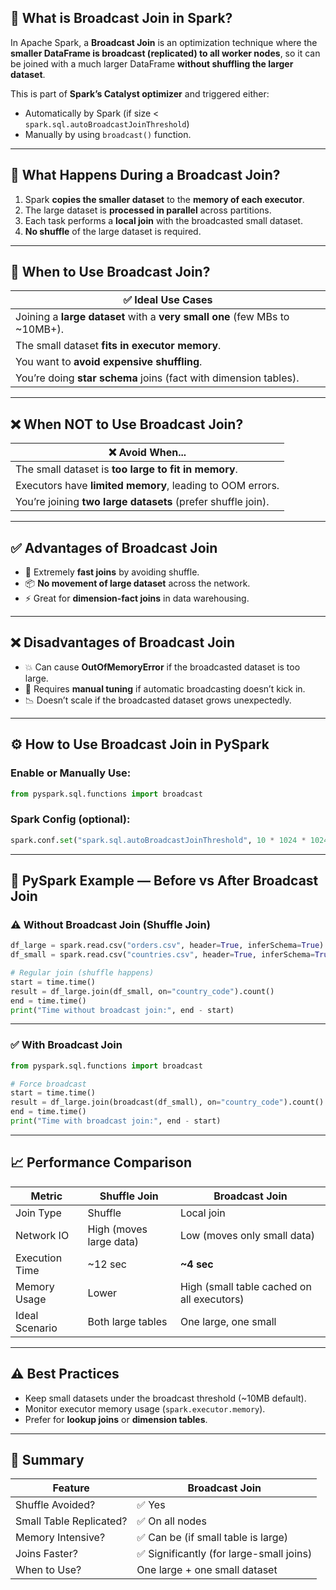 ## 📡 What is **Broadcast Join** in Spark?

In Apache Spark, a **Broadcast Join** is an optimization technique where the **smaller DataFrame is broadcast (replicated) to all worker nodes**, so it can be joined with a much larger DataFrame **without shuffling the larger dataset**.

This is part of **Spark’s Catalyst optimizer** and triggered either:

* Automatically by Spark (if size < `spark.sql.autoBroadcastJoinThreshold`)
* Manually by using `broadcast()` function.

---

## 🔄 What Happens During a Broadcast Join?

1. Spark **copies the smaller dataset** to the **memory of each executor**.
2. The large dataset is **processed in parallel** across partitions.
3. Each task performs a **local join** with the broadcasted small dataset.
4. **No shuffle** of the large dataset is required.

---

## 🎯 When to Use Broadcast Join?

| ✅ Ideal Use Cases                                                           |
| --------------------------------------------------------------------------- |
| Joining a **large dataset** with a **very small one** (few MBs to \~10MB+). |
| The small dataset **fits in executor memory**.                              |
| You want to **avoid expensive shuffling**.                                  |
| You’re doing **star schema** joins (fact with dimension tables).            |

---

## ❌ When NOT to Use Broadcast Join?

| ❌ Avoid When...                                              |
| ------------------------------------------------------------ |
| The small dataset is **too large to fit in memory**.         |
| Executors have **limited memory**, leading to OOM errors.    |
| You’re joining **two large datasets** (prefer shuffle join). |

---

## ✅ Advantages of Broadcast Join

* 🚀 Extremely **fast joins** by avoiding shuffle.
* 📦 **No movement of large dataset** across the network.
* ⚡ Great for **dimension-fact joins** in data warehousing.

---

## ❌ Disadvantages of Broadcast Join

* 💥 Can cause **OutOfMemoryError** if the broadcasted dataset is too large.
* 🧠 Requires **manual tuning** if automatic broadcasting doesn’t kick in.
* 📉 Doesn’t scale if the broadcasted dataset grows unexpectedly.

---

## ⚙️ How to Use Broadcast Join in PySpark

### Enable or Manually Use:

```python
from pyspark.sql.functions import broadcast
```

### Spark Config (optional):

```python
spark.conf.set("spark.sql.autoBroadcastJoinThreshold", 10 * 1024 * 1024)  # 10 MB
```

---

## 🧪 PySpark Example — Before vs After Broadcast Join

### ⚠️ Without Broadcast Join (Shuffle Join)

```python
df_large = spark.read.csv("orders.csv", header=True, inferSchema=True)
df_small = spark.read.csv("countries.csv", header=True, inferSchema=True)  # small dimension

# Regular join (shuffle happens)
start = time.time()
result = df_large.join(df_small, on="country_code").count()
end = time.time()
print("Time without broadcast join:", end - start)
```

---

### ✅ With Broadcast Join

```python
from pyspark.sql.functions import broadcast

# Force broadcast
start = time.time()
result = df_large.join(broadcast(df_small), on="country_code").count()
end = time.time()
print("Time with broadcast join:", end - start)
```

---

## 📈 Performance Comparison

| Metric         | Shuffle Join            | Broadcast Join                             |
| -------------- | ----------------------- | ------------------------------------------ |
| Join Type      | Shuffle                 | Local join                                 |
| Network IO     | High (moves large data) | Low (moves only small data)                |
| Execution Time | \~12 sec                | **\~4 sec**                                |
| Memory Usage   | Lower                   | High (small table cached on all executors) |
| Ideal Scenario | Both large tables       | One large, one small                       |

---

## ⚠️ Best Practices

* Keep small datasets under the broadcast threshold (\~10MB default).
* Monitor executor memory usage (`spark.executor.memory`).
* Prefer for **lookup joins** or **dimension tables**.

---

## 🧠 Summary

| Feature                 | Broadcast Join                          |
| ----------------------- | --------------------------------------- |
| Shuffle Avoided?        | ✅ Yes                                   |
| Small Table Replicated? | ✅ On all nodes                          |
| Memory Intensive?       | ✅ Can be (if small table is large)      |
| Joins Faster?           | ✅ Significantly (for large-small joins) |
| When to Use?            | One large + one small dataset           |
